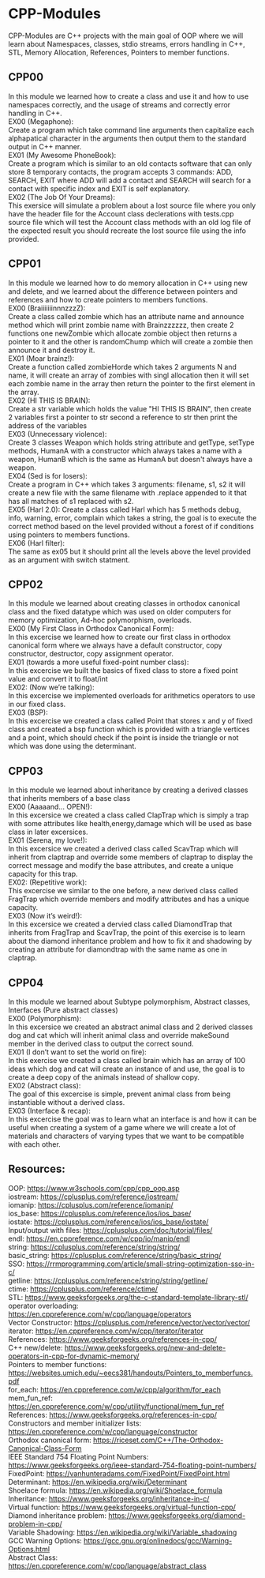 # CPP-Modules
CPP-Modules are C++ projects with the main goal of OOP where we will learn about Namespaces, classes, stdio streams, errors handling in C++, STL, Memory Allocation, References, Pointers to member functions.  
## CPP00  
In this module we learned how to create a class and use it and how to use namespaces correctly, and the usage of streams and correctly error handling in C++.  
EX00 (Megaphone):  
Create a program which take command line arguments then capitalize each alphapatical character in the arguments then output them to the standard output in C++ manner.  
EX01 (My Awesome PhoneBook):  
Create a program which is similar to an old contacts software that can only store 8 temporary contacts, the program accepts 3 commands: ADD, SEARCH, EXIT where ADD will add a contact and SEARCH will search for a contact with specific index and EXIT is self explanatory.  
EX02 (The Job Of Your Dreams):  
This exersice will simulate a problem about a lost source file where you only have the header file for the Account class declerations with tests.cpp source file which will test the Account class methods with an old log file of the expected result you should recreate the lost source file using the info provided.  
## CPP01
In this module we learned how to do memory allocation in C++ using new and delete, and we learned about the difference between pointers and references and how to create pointers to members functions.  
EX00 (BraiiiiiiinnnzzzZ):  
Create a class called zombie which has an attribute name and announce method which will print zombie name with Brainzzzzzz, then create 2 functions one newZombie which allocate zombie object then returns a pointer to it and the other is randomChump which will create a zombie then announce it and destroy it.  
EX01 (Moar brainz!):  
Create a function called zombieHorde which takes 2 arguments N and name, it will create an array of zombies with singl allocation then it will set each zombie name in the array then return the pointer to the first element in the array.   
EX02 (HI THIS IS BRAIN):  
Create a str variable which holds the value "HI THIS IS BRAIN", then create 2 variables first a pointer to str second a reference to str then print the address of the variables  
EX03 (Unnecessary violence):  
Create 3 classes Weapon which holds string attribute and getType, setType methods, HumanA with a constructor which always takes a name with a weapon, HumanB which is the same as HumanA but doesn't always have a weapon.  
EX04 (Sed is for losers):  
Create a program in C++ which takes 3 arguments: filename, s1, s2 it will create a new file with the same filename with .replace appended to it that has all matches of s1 replaced with s2.  
EX05 (Harl 2.0):
Create a class called Harl which has 5 methods debug, info, warning, error, complain which takes a string, the goal is to execute the correct method based on the level provided without a forest of if conditions using pointers to members functions.  
EX06 (Harl filter):  
The same as ex05 but it should print all the levels above the level provided as an argument with switch statment.  
## CPP02
In this module we learned about creating classes in orthodox canonical class and the fixed datatype which was used on older computers for memory optimization, Ad-hoc polymorphism, overloads.  
EX00 (My First Class in Orthodox Canonical Form):  
In this excercise we learned how to create our first class in orthodox canonical form where we always have a default constructor, copy constructor, destructor, copy assignment operator.  
EX01 (towards a more useful fixed-point number class):  
In this excercise we built the basics of fixed class to store a fixed point value and convert it to float/int  
EX02: (Now we’re talking):  
In this excercise we implemented overloads for arithmetics operators to use in our fixed class.  
EX03 (BSP):  
In this excercise we created a class called Point that stores x and y of fixed class and created a bsp function which is provided with a triangle vertices and a point, which should check if the point is inside the triangle or not which was done using the determinant.  
## CPP03
In this module we learned about inheritance by creating a derived classes that inherits members of a base class  
EX00 (Aaaaand... OPEN!):  
In this excersice we created a class called ClapTrap which is simply a trap with some attributes like health,energy,damage which will be used as base class in later excersices.  
EX01 (Serena, my love!):  
In this excersice we created a derived class called ScavTrap which will inherit from claptrap and override some members of claptrap to display the correct message and modify the base attributes, and create a unique capacity for this trap.  
EX02: (Repetitive work):  
This excercise we similar to the one before, a new derived class called FragTrap which override members and modify attributes and has a unique capacity.  
EX03 (Now it’s weird!):  
In this excersice we created a dervied class called DiamondTrap that inherits from FragTrap and ScavTrap, the point of this exercise is to learn about the diamond inheritance problem and how to fix it and shadowing by creating an attribute for diamondtrap with the same name as one in claptrap. 
## CPP04
In this module we learned about Subtype polymorphism, Abstract classes, Interfaces (Pure abstract classes)  
EX00 (Polymorphism):  
In this excersice we created an abstract animal class and 2 derived classes dog and cat which will inherit animal class and override makeSound member in the derived class to output the correct sound.  
EX01 (I don’t want to set the world on fire):  
In this exercise we created a class called brain which has an array of 100 ideas which dog and cat will create an instance of and use, the goal is to create a deep copy of the animals instead of shallow copy.  
EX02 (Abstract class):  
The goal of this excercise is simple, prevent animal class from being instantiable without a derived class.  
EX03 (Interface & recap):  
In this excercise the goal was to learn what an interface is and how it can be useful when creating a system of a game where we will create a lot of materials and characters of varying types that we want to be compatible with each other.  
## Resources:
OOP: https://www.w3schools.com/cpp/cpp_oop.asp  
iostream: https://cplusplus.com/reference/iostream/  
iomanip: https://cplusplus.com/reference/iomanip/  
ios_base: https://cplusplus.com/reference/ios/ios_base/  
iostate: https://cplusplus.com/reference/ios/ios_base/iostate/  
Input/output with files: https://cplusplus.com/doc/tutorial/files/  
endl: https://en.cppreference.com/w/cpp/io/manip/endl  
string: https://cplusplus.com/reference/string/string/  
basic_string: https://cplusplus.com/reference/string/basic_string/  
SSO: https://rrmprogramming.com/article/small-string-optimization-sso-in-c/  
getline: https://cplusplus.com/reference/string/string/getline/  
ctime: https://cplusplus.com/reference/ctime/  
STL: https://www.geeksforgeeks.org/the-c-standard-template-library-stl/  
operator overloading: https://en.cppreference.com/w/cpp/language/operators  
Vector Constructor: https://cplusplus.com/reference/vector/vector/vector/  
iterator: https://en.cppreference.com/w/cpp/iterator/iterator  
References: https://www.geeksforgeeks.org/references-in-cpp/  
C++ new/delete: https://www.geeksforgeeks.org/new-and-delete-operators-in-cpp-for-dynamic-memory/  
Pointers to member functions: https://websites.umich.edu/~eecs381/handouts/Pointers_to_memberfuncs.pdf  
for_each: https://en.cppreference.com/w/cpp/algorithm/for_each  
mem_fun_ref: https://en.cppreference.com/w/cpp/utility/functional/mem_fun_ref  
References: https://www.geeksforgeeks.org/references-in-cpp/  
Constructors and member initializer lists: https://en.cppreference.com/w/cpp/language/constructor  
Orthodox canonical form: https://riceset.com/C++/The-Orthodox-Canonical-Class-Form  
IEEE Standard 754 Floating Point Numbers: https://www.geeksforgeeks.org/ieee-standard-754-floating-point-numbers/  
FixedPoint: https://vanhunteradams.com/FixedPoint/FixedPoint.html  
Determinant: https://en.wikipedia.org/wiki/Determinant  
Shoelace formula: https://en.wikipedia.org/wiki/Shoelace_formula  
Inheritance: https://www.geeksforgeeks.org/inheritance-in-c/  
Virtual function: https://www.geeksforgeeks.org/virtual-function-cpp/  
Diamond inheritance problem: https://www.geeksforgeeks.org/diamond-problem-in-cpp/  
Variable Shadowing: https://en.wikipedia.org/wiki/Variable_shadowing  
GCC Warning Options: https://gcc.gnu.org/onlinedocs/gcc/Warning-Options.html  
Abstract Class: https://en.cppreference.com/w/cpp/language/abstract_class  
